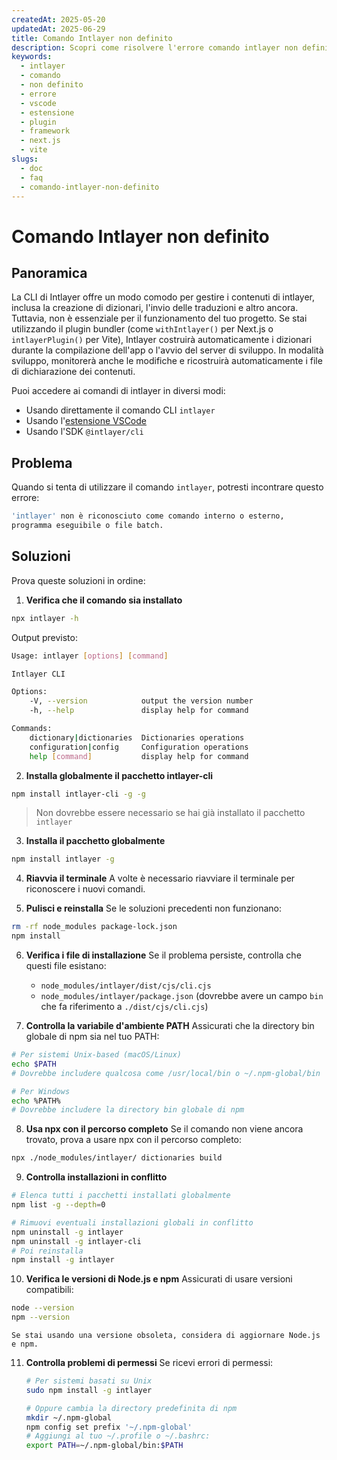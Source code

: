 ```yaml
---
createdAt: 2025-05-20
updatedAt: 2025-06-29
title: Comando Intlayer non definito
description: Scopri come risolvere l'errore comando intlayer non definito.
keywords:
  - intlayer
  - comando
  - non definito
  - errore
  - vscode
  - estensione
  - plugin
  - framework
  - next.js
  - vite
slugs:
  - doc
  - faq
  - comando-intlayer-non-definito
---
```


# Comando Intlayer non definito

## Panoramica

La CLI di Intlayer offre un modo comodo per gestire i contenuti di intlayer, inclusa la creazione di dizionari, l'invio delle traduzioni e altro ancora. Tuttavia, non è essenziale per il funzionamento del tuo progetto. Se stai utilizzando il plugin bundler (come `withIntlayer()` per Next.js o `intlayerPlugin()` per Vite), Intlayer costruirà automaticamente i dizionari durante la compilazione dell'app o l'avvio del server di sviluppo. In modalità sviluppo, monitorerà anche le modifiche e ricostruirà automaticamente i file di dichiarazione dei contenuti.

Puoi accedere ai comandi di intlayer in diversi modi:

- Usando direttamente il comando CLI `intlayer`
- Usando l'[estensione VSCode](https://github.com/aymericzip/intlayer/blob/main/docs/docs/it/vs_code_extension.md)
- Usando l'SDK `@intlayer/cli`

## Problema

Quando si tenta di utilizzare il comando `intlayer`, potresti incontrare questo errore:

```bash
'intlayer' non è riconosciuto come comando interno o esterno,
programma eseguibile o file batch.
```

## Soluzioni

Prova queste soluzioni in ordine:

1. **Verifica che il comando sia installato**

```bash
npx intlayer -h
```

Output previsto:

```bash
Usage: intlayer [options] [command]

Intlayer CLI

Options:
    -V, --version            output the version number
    -h, --help               display help for command

Commands:
    dictionary|dictionaries  Dictionaries operations
    configuration|config     Configuration operations
    help [command]           display help for command
```

2. **Installa globalmente il pacchetto intlayer-cli**

```bash
npm install intlayer-cli -g -g
```

> Non dovrebbe essere necessario se hai già installato il pacchetto `intlayer`

3. **Installa il pacchetto globalmente**

```bash
npm install intlayer -g
```

4. **Riavvia il terminale**
   A volte è necessario riavviare il terminale per riconoscere i nuovi comandi.

5. **Pulisci e reinstalla**
   Se le soluzioni precedenti non funzionano:

```bash
rm -rf node_modules package-lock.json
npm install
```

6. **Verifica i file di installazione**
   Se il problema persiste, controlla che questi file esistano:

   - `node_modules/intlayer/dist/cjs/cli.cjs`
   - `node_modules/intlayer/package.json` (dovrebbe avere un campo `bin` che fa riferimento a `./dist/cjs/cli.cjs`)

7. **Controlla la variabile d'ambiente PATH**
   Assicurati che la directory bin globale di npm sia nel tuo PATH:

```bash
# Per sistemi Unix-based (macOS/Linux)
echo $PATH
# Dovrebbe includere qualcosa come /usr/local/bin o ~/.npm-global/bin

# Per Windows
echo %PATH%
# Dovrebbe includere la directory bin globale di npm
```

8. **Usa npx con il percorso completo**
   Se il comando non viene ancora trovato, prova a usare npx con il percorso completo:

```bash
npx ./node_modules/intlayer/ dictionaries build
```

9. **Controlla installazioni in conflitto**

```bash
# Elenca tutti i pacchetti installati globalmente
npm list -g --depth=0

# Rimuovi eventuali installazioni globali in conflitto
npm uninstall -g intlayer
npm uninstall -g intlayer-cli
# Poi reinstalla
npm install -g intlayer
```

10. **Verifica le versioni di Node.js e npm**
    Assicurati di usare versioni compatibili:

```bash
node --version
npm --version
```

    Se stai usando una versione obsoleta, considera di aggiornare Node.js e npm.

11. **Controlla problemi di permessi**
    Se ricevi errori di permessi:

    ```bash
    # Per sistemi basati su Unix
    sudo npm install -g intlayer

    # Oppure cambia la directory predefinita di npm
    mkdir ~/.npm-global
    npm config set prefix '~/.npm-global'
    # Aggiungi al tuo ~/.profile o ~/.bashrc:
    export PATH=~/.npm-global/bin:$PATH
    ```
